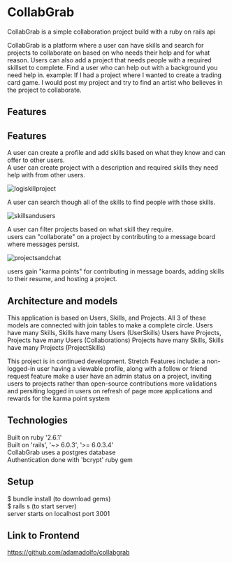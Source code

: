 
# CollabGrab

CollabGrab is a simple collaboration project build with a ruby on rails api

CollabGrab is a platform where a user can have skills and search for projects to collaborate on based on who needs their help and for what reason.
Users can also add a project that needs people with a required skillset to complete. Find a user who can help out with a background you need help in.
example: If I had a project where I wanted to create a trading card game. I would post my project and try to find an artist who believes in the project to collaborate.


## Features

## Features

A user can create a profile and add skills based on what they know and can offer to other users. <br/>
A user can create project with a description and required skills they need help with from other users. 


![logiskillproject](https://user-images.githubusercontent.com/69116393/101390462-dd0d1400-3890-11eb-9a7b-b2aa251a68da.gif)


A user can search though all of the skills to find people with those skills.


![skillsandusers](https://user-images.githubusercontent.com/69116393/101391965-1b0b3780-3893-11eb-8f44-7865706d81cd.gif)


A user can filter projects based on what skill they require. <br/>
users can "collaborate" on a project by contributing to a message board where messages persist.


![projectsandchat](https://user-images.githubusercontent.com/69116393/101393290-daacb900-3894-11eb-8765-95ccef1c1567.gif)



users gain "karma points" for contributing in message boards, adding skills to their resume, and hosting a project.                    


## Architecture and models

This application is based on Users, Skills, and Projects. 
All 3 of these models are connected with join tables to make a complete circle. 
Users have many Skills, Skills have many Users (UserSkills)
Users have Projects, Projects have many Users (Collaborations)
Projects have many Skills, Skills have many Projects (ProjectSkills)

This project is in continued development. Stretch Features include: 
a non-logged-in user having a viewable profile, along with a follow or friend request feature 
make a user have an admin status on a project, inviting users to projects rather than open-source contributions
more validations and persiting logged in users on refresh of page
more applications and rewards for the karma point system


## Technologies

Built on ruby '2.6.1' <br/>
Built on 'rails', '~> 6.0.3', '>= 6.0.3.4' <br/>
CollabGrab uses a postgres database <br/>
Authentication done with 'bcrypt' ruby gem <br/>


## Setup
$ bundle install (to download gems) <br/>
$ rails s (to start server) <br/>
server starts on localhost port 3001 <br/>


## Link to Frontend
https://github.com/adamadolfo/collabgrab
